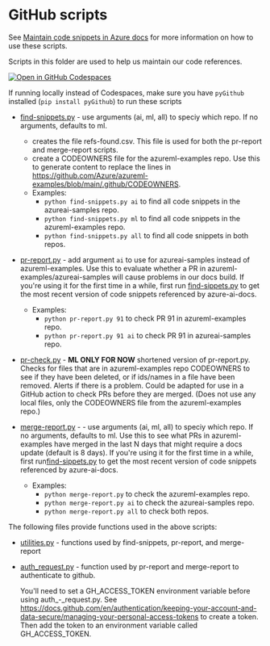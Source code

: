 # GitHub scripts

See [Maintain code snippets in Azure docs](../code-snippets.md) for more information on how to use these scripts.

Scripts in this folder are used to help us maintain our code references.  

[![Open in GitHub Codespaces](https://github.com/codespaces/badge.svg)](https://codespaces.new/sdgilley/learn-tools?quickstart=1) 

If running locally instead of Codespaces, make sure you have `pyGithub` installed (`pip install pyGithub`) to run these scripts
  
* [find-snippets.py](find-snippets.py) - use arguments (ai, ml, all) to speciy which repo. If no arguments, defaults to ml.
    * creates the file refs-found.csv.  This file is used for both the pr-report and merge-report scripts.
    * create a CODEOWNERS file for the azureml-examples repo.  Use this to generate content to replace the lines in https://github.com/Azure/azureml-examples/blob/main/.github/CODEOWNERS.
    * Examples:
        * `python find-snippets.py ai` to find all code snippets in the azureai-samples repo.
        * `python find-snippets.py ml` to find all code snippets in the azureml-examples repo.
        * `python find-snippets.py all` to find all code snippets in both repos.
* [pr-report.py](pr-report.py) - add argument `ai` to use for azureai-samples instead of azureml-examples. Use this to evaluate whether a PR in azureml-examples/azureai-samples will cause problems in our docs build.  If you're using it for the first time in a while, first run [find-sippets.py](find-snippets.py) to get the most recent version of code snippets referenced by azure-ai-docs.
    * Examples:
        * `python pr-report.py 91` to check PR 91 in  azureml-examples repo.
        * `python pr-report.py 91 ai` to check PR 91 in azureai-samples repo.

* [pr-check.py](pr-check.py) - **ML ONLY FOR NOW** shortened version of pr-report.py.  Checks for files that are in azureml-examples repo CODEOWNERS to see if they have been deleted, or if ids/names in a file have been removed. Alerts if there is a problem.  Could be adapted for use in a GitHub action to check PRs before they are merged.  (Does not use any local files, only the CODEOWNERS file from the azureml-examples repo.)

* [merge-report.py](merge-report.py) - - use arguments (ai, ml, all) to speciy which repo. If no arguments, defaults to ml.  Use this to see what PRs in azureml-examples have merged in the last N days that might require a docs update (default is 8 days). If you're using it for the first time in a while, first run[find-sippets.py](find-snippets.py) to get the most recent version of code snippets referenced by azure-ai-docs.
    * Examples:
        * `python merge-report.py` to check the azureml-examples repo.
        * `python merge-report.py ai` to check the azureai-samples repo.
        * `python merge-report.py all` to check both repos.

The following files provide functions used in the above scripts:

* [utilities.py](utilities.py) - functions used by find-snippets, pr-report, and merge-report
* [auth_request.py](auth.py) - function used by pr-report and merge-report to authenticate to github.
    
    You'll need to set a GH_ACCESS_TOKEN environment variable before using auth_-_request.py. See https://docs.github.com/en/authentication/keeping-your-account-and-data-secure/managing-your-personal-access-tokens to create a token.  Then add the token to an environment variable called GH_ACCESS_TOKEN.

